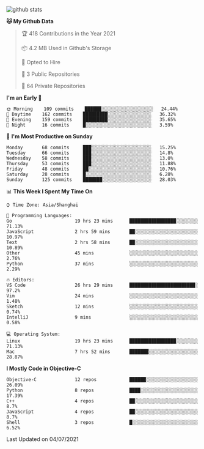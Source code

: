 
![github stats](https://github-readme-stats.vercel.app/api?username=ChesterYue&show_icons=true&count_private=true)

<!-- ![wakatime](https://github-readme-stats.vercel.app/api/wakatime?username=ChesterYue&layout=compact) -->

<!-- ![wakatime](https://github-readme-stats.vercel.app/api/top-langs/?username=ChesterYue&layout=compact) -->

<!--START_SECTION:waka-->
**🐱 My Github Data** 

> 🏆 418 Contributions in the Year 2021
 > 
> 📦 4.2 MB Used in Github's Storage 
 > 
> 💼 Opted to Hire
 > 
> 📜 3 Public Repositories 
 > 
> 🔑 64 Private Repositories  
 > 
**I'm an Early 🐤** 

```text
🌞 Morning    109 commits    ██████░░░░░░░░░░░░░░░░░░░   24.44% 
🌆 Daytime    162 commits    █████████░░░░░░░░░░░░░░░░   36.32% 
🌃 Evening    159 commits    █████████░░░░░░░░░░░░░░░░   35.65% 
🌙 Night      16 commits     █░░░░░░░░░░░░░░░░░░░░░░░░   3.59%

```
📅 **I'm Most Productive on Sunday** 

```text
Monday       68 commits     ███░░░░░░░░░░░░░░░░░░░░░░   15.25% 
Tuesday      66 commits     ███░░░░░░░░░░░░░░░░░░░░░░   14.8% 
Wednesday    58 commits     ███░░░░░░░░░░░░░░░░░░░░░░   13.0% 
Thursday     53 commits     ███░░░░░░░░░░░░░░░░░░░░░░   11.88% 
Friday       48 commits     ██░░░░░░░░░░░░░░░░░░░░░░░   10.76% 
Saturday     28 commits     █░░░░░░░░░░░░░░░░░░░░░░░░   6.28% 
Sunday       125 commits    ███████░░░░░░░░░░░░░░░░░░   28.03%

```


📊 **This Week I Spent My Time On** 

```text
⌚︎ Time Zone: Asia/Shanghai

💬 Programming Languages: 
Go                       19 hrs 23 mins      █████████████████░░░░░░░░   71.13% 
JavaScript               2 hrs 59 mins       ██░░░░░░░░░░░░░░░░░░░░░░░   10.97% 
Text                     2 hrs 58 mins       ██░░░░░░░░░░░░░░░░░░░░░░░   10.89% 
Other                    45 mins             ░░░░░░░░░░░░░░░░░░░░░░░░░   2.76% 
Python                   37 mins             ░░░░░░░░░░░░░░░░░░░░░░░░░   2.29%

🔥 Editors: 
VS Code                  26 hrs 29 mins      ████████████████████████░   97.2% 
Vim                      24 mins             ░░░░░░░░░░░░░░░░░░░░░░░░░   1.48% 
Sketch                   12 mins             ░░░░░░░░░░░░░░░░░░░░░░░░░   0.74% 
IntelliJ                 9 mins              ░░░░░░░░░░░░░░░░░░░░░░░░░   0.58%

💻 Operating System: 
Linux                    19 hrs 23 mins      █████████████████░░░░░░░░   71.13% 
Mac                      7 hrs 52 mins       ███████░░░░░░░░░░░░░░░░░░   28.87%

```

**I Mostly Code in Objective-C** 

```text
Objective-C              12 repos            ██████░░░░░░░░░░░░░░░░░░░   26.09% 
Python                   8 repos             ████░░░░░░░░░░░░░░░░░░░░░   17.39% 
C++                      4 repos             ██░░░░░░░░░░░░░░░░░░░░░░░   8.7% 
JavaScript               4 repos             ██░░░░░░░░░░░░░░░░░░░░░░░   8.7% 
Shell                    3 repos             █░░░░░░░░░░░░░░░░░░░░░░░░   6.52%

```



 Last Updated on 04/07/2021
<!--END_SECTION:waka-->